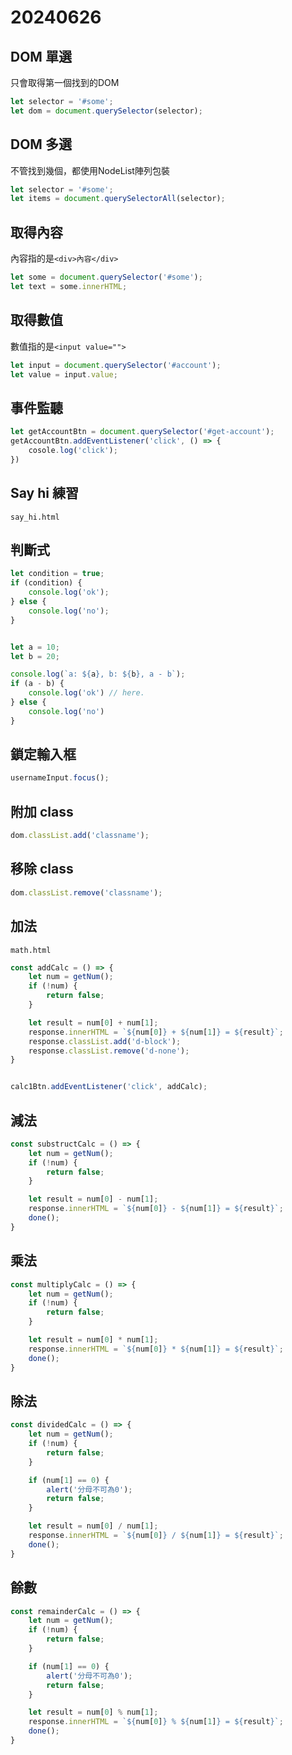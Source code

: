 # 20240626

## DOM 單選

只會取得第一個找到的DOM

```js
let selector = '#some';
let dom = document.querySelector(selector);
```

## DOM 多選

不管找到幾個，都使用NodeList陣列包裝

```js
let selector = '#some';
let items = document.querySelectorAll(selector);
```

## 取得內容

內容指的是`<div>內容</div>`

```js
let some = document.querySelector('#some');
let text = some.innerHTML;
```

## 取得數值

數值指的是`<input value="">`

```js
let input = document.querySelector('#account');
let value = input.value;
```

## 事件監聽

```js
let getAccountBtn = document.querySelector('#get-account');
getAccountBtn.addEventListener('click', () => {
    cosole.log('click');
})
```

## Say hi 練習

`say_hi.html`

## 判斷式

```js
let condition = true;
if (condition) {
    console.log('ok');
} else {
    console.log('no');
}


let a = 10;
let b = 20;

console.log(`a: ${a}, b: ${b}, a - b`);
if (a - b) {
    console.log('ok') // here.
} else {
    console.log('no')
}
```

## 鎖定輸入框

```js
usernameInput.focus();
```

## 附加 class

```js
dom.classList.add('classname');
```

## 移除 class

```js
dom.classList.remove('classname');
```

## 加法

`math.html`

```js
const addCalc = () => {
    let num = getNum();
    if (!num) {
        return false;
    }

    let result = num[0] + num[1];
    response.innerHTML = `${num[0]} + ${num[1]} = ${result}`;
    response.classList.add('d-block');
    response.classList.remove('d-none');
}


calc1Btn.addEventListener('click', addCalc);
```

## 減法

```js
const substructCalc = () => {
    let num = getNum();
    if (!num) {
        return false;
    }

    let result = num[0] - num[1];
    response.innerHTML = `${num[0]} - ${num[1]} = ${result}`;
    done();
}
```

## 乘法

```js
const multiplyCalc = () => {
    let num = getNum();
    if (!num) {
        return false;
    }

    let result = num[0] * num[1];
    response.innerHTML = `${num[0]} * ${num[1]} = ${result}`;
    done();
}
```

## 除法

```js
const dividedCalc = () => {
    let num = getNum();
    if (!num) {
        return false;
    }

    if (num[1] == 0) {
        alert('分母不可為0');
        return false;
    }

    let result = num[0] / num[1];
    response.innerHTML = `${num[0]} / ${num[1]} = ${result}`;
    done();
}
```

## 餘數

```js
const remainderCalc = () => {
    let num = getNum();
    if (!num) {
        return false;
    }

    if (num[1] == 0) {
        alert('分母不可為0');
        return false;
    }

    let result = num[0] % num[1];
    response.innerHTML = `${num[0]} % ${num[1]} = ${result}`;
    done();
}
```